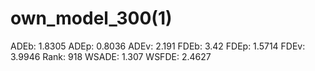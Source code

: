 # own_model_300(1)

ADEb: 1.8305
ADEp: 0.8036
ADEv: 2.191
FDEb: 3.42
FDEp: 1.5714
FDEv: 3.9946
Rank: 918
WSADE: 1.307
WSFDE: 2.4627